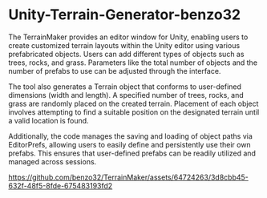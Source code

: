 # Unity-Terrain-Generator-benzo32
The TerrainMaker provides an editor window for Unity, enabling users to create customized terrain layouts within the Unity editor using various prefabricated objects. Users can add different types of objects such as trees, rocks, and grass. Parameters like the total number of objects and the number of prefabs to use can be adjusted through the interface.

The tool also generates a Terrain object that conforms to user-defined dimensions (width and length). A specified number of trees, rocks, and grass are randomly placed on the created terrain. Placement of each object involves attempting to find a suitable position on the designated terrain until a valid location is found.

Additionally, the code manages the saving and loading of object paths via EditorPrefs, allowing users to easily define and persistently use their own prefabs. This ensures that user-defined prefabs can be readily utilized and managed across sessions.

https://github.com/benzo32/TerrainMaker/assets/64724263/3d8cbb45-632f-48f5-8fde-675483193fd2

